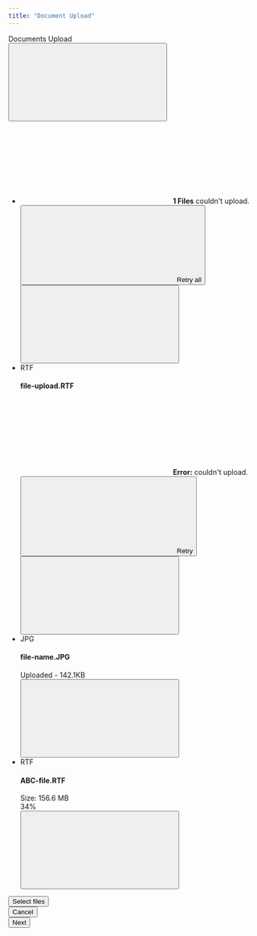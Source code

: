```yaml
---
title: "Document Upload"
---
```


<div class="clay-site-row-spacer row">
	<div class="col-md-12">
		<div class="modal" style="display:block;overflow:visible;position:static;">
			<div class="modal-dialog modal-lg">
				<div class="modal-content">
					<div class="modal-header">
						<div class="modal-title">Documents Upload</div>
						<button aria-label="Close" class="close" data-dismiss="modal" type="button">
							<span aria-label="icon-times" class="lexicon-icon-container" role="img">
								<svg aria-hidden="true" class="lexicon-icon lexicon-icon-times">
									<use href="/images/icons/icons.svg#times" />
								</svg>
							</span>
						</button>
					</div>
					<div class="modal-body modal-body-flush">
						<ul class="alert-list">
							<li class="alert alert-danger alert-dismissible alert-fluid" role="alert">
								<div class="container-fluid">
									<div class="autofit-float autofit-padded autofit-row autofit-row-center">
										<div class="autofit-col">
											<div class="autofit-section">
												<span class="alert-indicator">
													<span aria-label="icon-exclamation-full" class="lexicon-icon-container" role="img">
														<svg aria-hidden="true" class="lexicon-icon lexicon-icon-exclamation-full">
															<use href="/images/icons/icons.svg#exclamation-full" />
														</svg>
													</span>
												</span><strong class="lead">1 Files</strong> couldn't upload.
											</div>
										</div>
										<div class="autofit-col autofit-col-expand">
											<div class="autofit-section">
												<button class="btn btn-secondary btn-sm" type="button">
													<span class="inline-item inline-item-before"><span aria-label="icon-reload" class="lexicon-icon-container" role="img">
														<svg aria-hidden="true" class="lexicon-icon lexicon-icon-reload">
															<use href="/images/icons/icons.svg#reload" />
														</svg>
													</span></span>Retry all
												</button>
											</div>
										</div>
									</div>
									<button aria-label="Close" class="close" data-dismiss="alert" type="button">
										<span aria-label="icon-times" class="lexicon-icon-container" role="img">
											<svg aria-hidden="true" class="lexicon-icon lexicon-icon-times">
												<use href="/images/icons/icons.svg#times" />
											</svg>
										</span>
									</button>
								</div>
							</li>
							<li class="alert alert-danger alert-dismissible alert-fluid" role="alert">
								<div class="container-fluid">
									<div class="autofit-float autofit-padded autofit-row autofit-row-center">
										<div class="autofit-col">
											<span class="sticker sticker-secondary">RTF</span>
										</div>
										<div class="autofit-col autofit-col-expand">
											<div class="autofit-section">
												<h4 class="component-title">
													file-upload.RTF
												</h4>
												<span class="alert-indicator">
													<span aria-label="icon-exclamation-full" class="lexicon-icon-container" role="img">
														<svg aria-hidden="true" class="lexicon-icon lexicon-icon-exclamation-full">
															<use href="/images/icons/icons.svg#exclamation-full" />
														</svg>
													</span>
												</span><strong class="lead">Error:</strong> couldn't upload.
											</div>
										</div>
										<div class="autofit-col">
											<button class="btn btn-secondary btn-sm" type="button">
												<span class="inline-item inline-item-before"><span aria-label="icon-reload" class="lexicon-icon-container" role="img">
													<svg aria-hidden="true" class="lexicon-icon lexicon-icon-reload">
														<use href="/images/icons/icons.svg#reload" />
													</svg>
												</span></span>Retry
											</button>
										</div>
									</div>
									<button aria-label="Close" class="close" data-dismiss="alert" type="button">
										<span aria-label="icon-times" class="lexicon-icon-container" role="img">
											<svg aria-hidden="true" class="lexicon-icon lexicon-icon-times">
												<use href="/images/icons/icons.svg#times" />
											</svg>
										</span>
									</button>
								</div>
							</li>
							<li class="alert alert-light alert-dismissible alert-fluid">
								<div class="container-fluid">
									<div class="autofit-float autofit-padded autofit-row autofit-row-center">
										<div class="autofit-col">
											<span class="sticker sticker-secondary">JPG</span>
										</div>
										<div class="autofit-col autofit-col-expand">
											<div class="autofit-section">
												<h4 class="component-title">file-name.JPG</h4>
												<div class="component-subtitle">Uploaded - 142.1KB</div>
											</div>
										</div>
									</div>
									<button aria-label="Close" class="close" data-dismiss="alert" type="button">
										<span aria-label="icon-times" class="lexicon-icon-container" role="img">
											<svg aria-hidden="true" class="lexicon-icon lexicon-icon-times">
												<use href="/images/icons/icons.svg#times" />
											</svg>
										</span>
									</button>
								</div>
							</li>
							<li class="alert alert-light alert-dismissible alert-fluid">
								<div class="container-fluid">
									<div class="autofit-float autofit-padded autofit-row autofit-row-center">
										<div class="autofit-col">
											<span class="sticker sticker-secondary">RTF</span>
										</div>
										<div class="autofit-col autofit-col-expand">
											<div class="autofit-section">
												<h4 class="component-title">ABC-file.RTF</h4>
												<div class="progress-group progress-group-stacked">
													<div class="progress">
														<div aria-valuenow="34" aria-valuemin="0" aria-valuemax="100" class="progress-bar" role="progressbar" style="width: 34%;"></div>
													</div>
													<div class="autofit-row">
														<div class="autofit-col autofit-col-expand">
															<div class="component-subtitle">Size: 156.6 MB</div>
														</div>
														<div class="autofit-col">
															<div class="component-subtitle">34%</div>
														</div>
													</div>
												</div>
											</div>
										</div>
									</div>
									<button aria-label="Close" class="close" data-dismiss="alert" type="button">
										<span aria-label="icon-times" class="lexicon-icon-container" role="img">
											<svg aria-hidden="true" class="lexicon-icon lexicon-icon-times">
												<use href="/images/icons/icons.svg#times" />
											</svg>
										</span>
									</button>
								</div>
							</li>
						</ul>
					</div>
					<div class="modal-footer">
						<div class="modal-item-first">
							<div class="btn-group">
								<div class="btn-group-item">
									<button class="btn btn-secondary" type="button">Select files</button>
								</div>
							</div>
						</div>
						<div class="modal-item-last">
							<div class="btn-group">
								<div class="btn-group-item">
									<button class="btn btn-secondary" type="button">Cancel</button>
								</div>
								<div class="btn-group-item">
									<button class="btn btn-primary" type="button">Next</button>
								</div>
							</div>
						</div>
					</div>
				</div>
			</div>
		</div>
	</div>
</div>